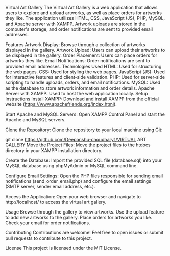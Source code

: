 
Virtual Art Gallery
The Virtual Art Gallery is a web application that allows users to explore and upload artworks, as well as place orders for artworks they like. The application utilizes HTML, CSS, JavaScript (JS), PHP, MySQL, and Apache server with XAMPP. Artwork uploads are stored in the computer's storage, and order notifications are sent to provided email addresses.

Features
Artwork Display: Browse through a collection of artworks displayed in the gallery.
Artwork Upload: Users can upload their artworks to be displayed in the gallery.
Order Placement: Users can place orders for artworks they like.
Email Notifications: Order notifications are sent to provided email addresses.
Technologies Used
HTML: Used for structuring the web pages.
CSS: Used for styling the web pages.
JavaScript (JS): Used for interactive features and client-side validation.
PHP: Used for server-side scripting to handle uploads, orders, and email notifications.
MySQL: Used as the database to store artwork information and order details.
Apache Server with XAMPP: Used to host the web application locally.
Setup Instructions
Install XAMPP: Download and install XAMPP from the official website (https://www.apachefriends.org/index.html).

Start Apache and MySQL Servers: Open XAMPP Control Panel and start the Apache and MySQL servers.

Clone the Repository: Clone the repository to your local machine using Git:

git clone https://github.com/Deepanshu-choudhary1/VIRTUAL ART GALLERY
Move the Project Files: Move the project files to the htdocs directory in your XAMPP installation directory.

Create the Database: Import the provided SQL file (database.sql) into your MySQL database using phpMyAdmin or MySQL command line.

Configure Email Settings: Open the PHP files responsible for sending email notifications (send_order_email.php) and configure the email settings (SMTP server, sender email address, etc.).

Access the Application: Open your web browser and navigate to http://localhost/<project-directory> to access the virtual art gallery.

Usage
Browse through the gallery to view artworks.
Use the upload feature to add new artworks to the gallery.
Place orders for artworks you like.
Check your email for order notifications.

Contributing
Contributions are welcome! Feel free to open issues or submit pull requests to contribute to this project.

License
This project is licensed under the MIT License.